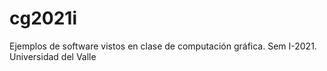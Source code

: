 # cg2021i
Ejemplos de software vistos en clase de computación gráfica. Sem I-2021. Universidad del Valle
